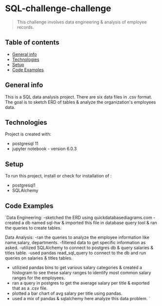 # SQL-challenge-challenge
> This challenge involves data engineering & analysis of employee records.

## Table of contents
* [General info](#general-info)
* [Technologies](#technologies)
* [Setup](#setup)
* [Code Examples](#codeexamples)

## General info
This is a SQL data analysis project.
There are six data files in .csv format. The goal is to sketch ERD of tables & analyze the organization's employees data.

## Technologies
Project is created with:
* postgresql 11
* jupyter notebook - version 6.0.3

## Setup
To run this project, install or check for installation of :
* postgresql1
* SQLAlchemy

## Code Examples

`Data Engineering:
-sketched the ERD using quickdatabasediagrams.com
-created a db named sql-hw & imported this file in database query tool & ran the queries to create tables.

 Data Analysis:
 -ran the queries to analyze the employee information like name,salary, departments.
 -filtered data to get specific information as asked.
 -utilized SQLAlchemy to connect to postgres db & query salaries & titles table.
 -used pandas read_sql_query to connect to the db and run queries on salaries & titles tables. 
 - utilizied pandas bins to get various salary categories & created a histogram to see these salary ranges to identify most common salary ranges for the employees.
 - ran a query in postgres to get the average salary per title & exported that as a .csv file.
 - plotted a bar chart of avg salary per title using pandas.
 - used a mix of pandas & sqlalchemy here analyze this data problem.
`
